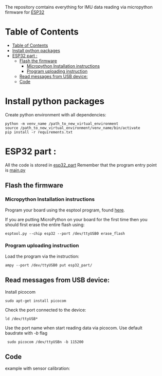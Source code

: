 The repository comtains everything for IMU data reading via micropython firmware for [ESP32](https://micropython.org/download/ESP32_GENERIC/)

# Table of Contents
- [Table of Contents](#table-of-contents)
- [Install python packages ](#install-python-packages-)
- [ESP32 part  :](#esp32-part--)
  - [Flash the firmware ](#flash-the-firmware-)
    - [Micropython Installation instructions ](#micropython-installation-instructions-)
    - [Program uploading instruction ](#program-uploading-instruction-)
  - [Read messages from USB device:](#read-messages-from-usb-device)
  - [Code](#code)


# Install python packages <a name="install_env"></a>
Create python environment with all dependencies:

```
python -m venv_name /path_to_new_virtual_environment
source /path_to_new_virtual_environment/venv_name/bin/activate  
pip install -r requirements.txt
```

# ESP32 part  <a name="esp_part"></a>:
All the code is stored in [esp32_part](esp32_part) 
Remember that the program entry point is [main.py](esp32_part/main.py)

## Flash the firmware <a name="esp_flash"></a>
### Micropython Installation instructions <a name="micropython_flash"></a>
Program your board using the esptool program, found [here](https://micropython.org/download/ESP32_GENERIC/).

If you are putting MicroPython on your board for the first time then you should first erase the entire flash using:

```
esptool.py --chip esp32 --port /dev/ttyUSB0 erase_flash
```
<!-- From then on program the firmware starting at address 0x1000: -->
### Program uploading instruction <a name="esp_upload"></a>
Load the program via the instruction:
```
ampy --port /dev/ttyUSB0 put esp32_part/
```


## Read messages from USB device:

Install picocom
```
sudo apt-get install picocom
```
Check the port connected to the device:

```
ld /dev/ttyUSB*
```
Use the port name when start reading data via picocom. Use default baudrate with *-b* flag
```
 sudo picocom /dev/ttyUSBn -b 115200
```

## Code 

example with sensor calibration:



